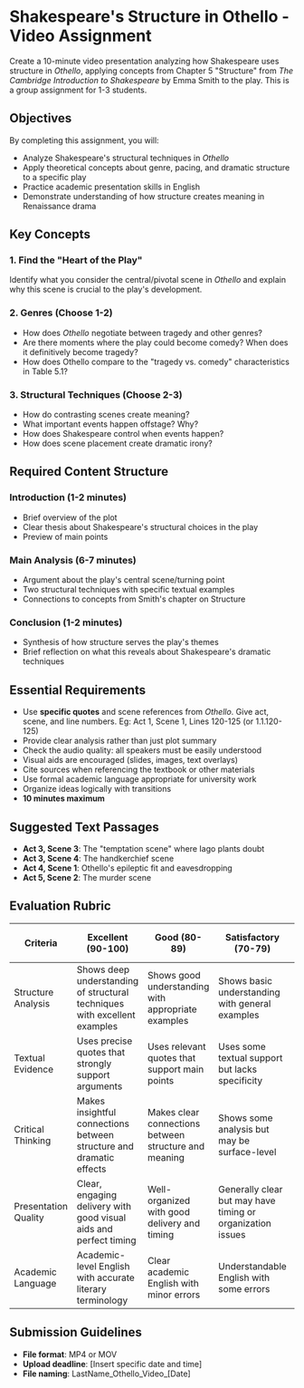 # Shakespeare's Structure in Othello - Video Assignment

Create a 10-minute video presentation analyzing how Shakespeare uses structure in *Othello*, applying concepts from Chapter 5 "Structure" from *The Cambridge Introduction to Shakespeare* by Emma Smith to the play. This is a group assignment for 1-3 students.

## Objectives

By completing this assignment, you will:
- Analyze Shakespeare's structural techniques in *Othello*
- Apply theoretical concepts about genre, pacing, and dramatic structure to a specific play
- Practice academic presentation skills in English
- Demonstrate understanding of how structure creates meaning in Renaissance drama

## Key Concepts

### 1. Find the "Heart of the Play"
Identify what you consider the central/pivotal scene in *Othello* and explain why this scene is crucial to the play's development. 

### 2. Genres (Choose 1-2)
- How does *Othello* negotiate between tragedy and other genres?
- Are there moments where the play could become comedy? When does it definitively become tragedy?
- How does Othello compare to the "tragedy vs. comedy" characteristics in Table 5.1?

### 3. Structural Techniques (Choose 2-3)
- How do contrasting scenes create meaning?
- What important events happen offstage? Why?
- How does Shakespeare control when events happen?
- How does scene placement create dramatic irony?

## Required Content Structure

### Introduction (1-2 minutes)
- Brief overview of the plot
- Clear thesis about Shakespeare's structural choices in the play
- Preview of main points

### Main Analysis (6-7 minutes)
- Argument about the play's central scene/turning point
- Two structural techniques with specific textual examples
- Connections to concepts from Smith's chapter on Structure

### Conclusion (1-2 minutes)
- Synthesis of how structure serves the play's themes
- Brief reflection on what this reveals about Shakespeare's dramatic techniques

## Essential Requirements

- Use **specific quotes** and scene references from *Othello*. Give act, scene, and line numbers. Eg: Act 1, Scene 1, Lines 120-125 (or 1.1.120-125)
- Provide clear analysis rather than just plot summary
- Check the audio quality: all speakers must be easily understood
- Visual aids are encouraged (slides, images, text overlays)
- Cite sources when referencing the textbook or other materials
- Use formal academic language appropriate for university work
- Organize ideas logically with transitions
- **10 minutes maximum**

## Suggested Text Passages

- **Act 3, Scene 3**: The "temptation scene" where Iago plants doubt
- **Act 3, Scene 4**: The handkerchief scene
- **Act 4, Scene 1**: Othello's epileptic fit and eavesdropping
- **Act 5, Scene 2**: The murder scene

## Evaluation Rubric

| Criteria | Excellent (90-100) | Good (80-89) | Satisfactory (70-79) | Needs Improvement (Below 70) |
|----------|-------------------|--------------|---------------------|------------------------------|
| Structure Analysis | Shows deep understanding of structural techniques with excellent examples | Shows good understanding with appropriate examples | Shows basic understanding with general examples | Shows limited understanding of concepts |
| Textual Evidence | Uses precise quotes that strongly support arguments | Uses relevant quotes that support main points | Uses some textual support but lacks specificity | Uses minimal or inappropriate textual support |
| Critical Thinking | Makes insightful connections between structure and dramatic effects | Makes clear connections between structure and meaning | Shows some analysis but may be surface-level | Mostly plot summary without analysis |
| Presentation Quality | Clear, engaging delivery with good visual aids and perfect timing | Well-organized with good delivery and timing | Generally clear but may have timing or organization issues | Unclear delivery, poor organization, or timing problems |
| Academic Language | Academic-level English with accurate literary terminology | Clear academic English with minor errors | Understandable English with some errors | English errors that interfere with understanding |

## Submission Guidelines

- **File format**: MP4 or MOV
- **Upload deadline**: [Insert specific date and time]
- **File naming**: LastName_Othello_Video_[Date]